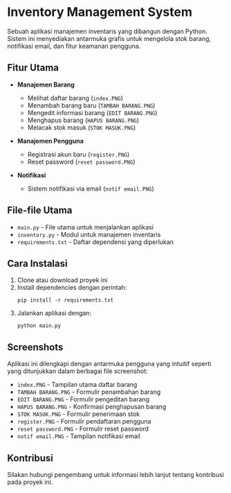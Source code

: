 # Inventory Management System

Sebuah aplikasi manajemen inventaris yang dibangun dengan Python. Sistem ini menyediakan antarmuka grafis untuk mengelola stok barang, notifikasi email, dan fitur keamanan pengguna.

## Fitur Utama

- **Manajemen Barang**
  - Melihat daftar barang (`index.PNG`)
  - Menambah barang baru (`TAMBAH BARANG.PNG`)
  - Mengedit informasi barang (`EDIT BARANG.PNG`)
  - Menghapus barang (`HAPUS BARANG.PNG`)
  - Melacak stok masuk (`STOK MASUK.PNG`)

- **Manajemen Pengguna**
  - Registrasi akun baru (`register.PNG`)
  - Reset password (`reset password.PNG`)

- **Notifikasi**
  - Sistem notifikasi via email (`notif email.PNG`)

## File-file Utama

- `main.py` - File utama untuk menjalankan aplikasi
- `inventory.py` - Modul untuk manajemen inventaris
- `requirements.txt` - Daftar dependensi yang diperlukan

## Cara Instalasi

1. Clone atau download proyek ini
2. Install dependencies dengan perintah:
   ```
   pip install -r requirements.txt
   ```
3. Jalankan aplikasi dengan:
   ```
   python main.py
   ```

## Screenshots

Aplikasi ini dilengkapi dengan antarmuka pengguna yang intuitif seperti yang ditunjukkan dalam berbagai file screenshot:
- `index.PNG` - Tampilan utama daftar barang
- `TAMBAH BARANG.PNG` - Formulir penambahan barang
- `EDIT BARANG.PNG` - Formulir pengeditan barang
- `HAPUS BARANG.PNG` - Konfirmasi penghapusan barang
- `STOK MASUK.PNG` - Formulir penerimaan stok
- `register.PNG` - Formulir pendaftaran pengguna
- `reset password.PNG` - Formulir reset password
- `notif email.PNG` - Tampilan notifikasi email

## Kontribusi

Silakan hubungi pengembang untuk informasi lebih lanjut tentang kontribusi pada proyek ini.
